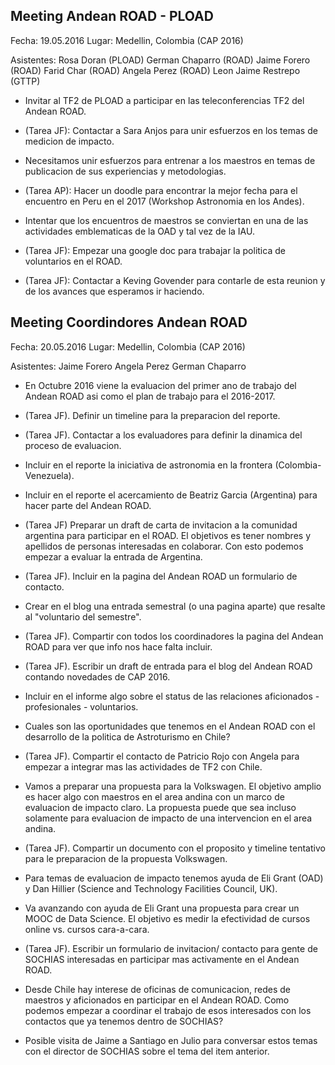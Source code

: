 ## Meeting Andean ROAD - PLOAD

Fecha: 19.05.2016
Lugar: Medellin, Colombia (CAP 2016)

Asistentes: 
Rosa Doran  (PLOAD)
German Chaparro  (ROAD)
Jaime Forero  (ROAD)
Farid Char (ROAD)
Angela Perez (ROAD)
Leon Jaime Restrepo (GTTP)

* Invitar al TF2 de PLOAD a participar en las
  teleconferencias TF2 del Andean ROAD. 

* (Tarea JF): Contactar a Sara Anjos para unir esfuerzos en los temas
  de medicion de impacto. 

* Necesitamos unir esfuerzos para entrenar a los maestros en temas de
  publicacion de sus experiencias y metodologias.

* (Tarea AP): Hacer un doodle para encontrar la mejor fecha para el
  encuentro en Peru en el 2017 (Workshop Astronomia en los Andes).

* Intentar que los encuentros de maestros se conviertan en una de las
  actividades emblematicas de la OAD y tal vez de la IAU.

* (Tarea JF): Empezar una google doc para trabajar la politica de
  voluntarios en el ROAD.

* (Tarea JF): Contactar a Keving Govender para contarle de esta
  reunion y de los avances que esperamos ir haciendo.


## Meeting Coordindores Andean ROAD 

Fecha: 20.05.2016
Lugar: Medellin, Colombia (CAP 2016)

Asistentes: 
Jaime Forero
Angela Perez
German Chaparro

* En Octubre 2016 viene la evaluacion del primer ano de trabajo del
  Andean ROAD asi como el plan de trabajo para el 2016-2017.

* (Tarea JF). Definir un timeline para la preparacion del reporte.

* (Tarea JF). Contactar a los evaluadores para definir la dinamica del
  proceso de evaluacion.

* Incluir en el reporte la iniciativa de astronomia en la frontera
  (Colombia-Venezuela). 

* Incluir en el reporte el acercamiento de Beatriz Garcia (Argentina)
  para hacer parte del Andean ROAD.

* (Tarea JF) Preparar un draft de carta de invitacion a la comunidad
  argentina para participar en el ROAD. El objetivos es tener nombres
  y apellidos de personas interesadas en colaborar. Con esto podemos
  empezar a evaluar la entrada de Argentina.

* (Tarea JF). Incluir en la pagina del Andean ROAD un formulario de
  contacto. 

* Crear en el blog una entrada semestral (o una pagina aparte) que
  resalte al "voluntario del semestre". 

* (Tarea JF). Compartir con todos los coordinadores la pagina del
  Andean ROAD para ver que info nos hace falta incluir.

* (Tarea JF). Escribir un draft de entrada para el blog del Andean
  ROAD contando novedades de CAP 2016. 

* Incluir en el informe algo sobre el status de las relaciones
  aficionados - profesionales - voluntarios.

* Cuales son las oportunidades que tenemos en el Andean ROAD con el
  desarrollo de la politica de Astroturismo en Chile?

* (Tarea JF). Compartir el contacto de Patricio Rojo con Angela para
  empezar a integrar mas las actividades de TF2 con Chile.

* Vamos a preparar una propuesta para la Volkswagen. El objetivo
  amplio es hacer algo con maestros en el area andina con un marco de
  evaluacion de impacto claro. La propuesta puede que sea incluso
  solamente para evaluacion de impacto de una intervencion en el area
  andina. 

* (Tarea JF). Compartir un documento con el proposito y timeline
  tentativo para le preparacion de la propuesta Volkswagen.

* Para temas de evaluacion de impacto tenemos ayuda de Eli Grant (OAD)
  y Dan Hillier (Science and Technology Facilities Council, UK).  

* Va avanzando con ayuda de Eli Grant una propuesta para crear un MOOC
  de Data Science. El objetivo es medir la efectividad de cursos online
  vs. cursos cara-a-cara. 

* (Tarea JF). Escribir un formulario de invitacion/ contacto para
  gente de SOCHIAS interesadas en participar mas activamente en el
  Andean ROAD. 

* Desde Chile hay interese de oficinas de comunicacion, redes de
  maestros y aficionados en participar en el Andean ROAD. Como podemos
  empezar a coordinar el trabajo de esos interesados con los contactos
  que ya tenemos dentro de SOCHIAS?

* Posible visita de Jaime a Santiago en Julio para conversar estos
  temas con el director de SOCHIAS sobre el tema del item anterior. 
 



